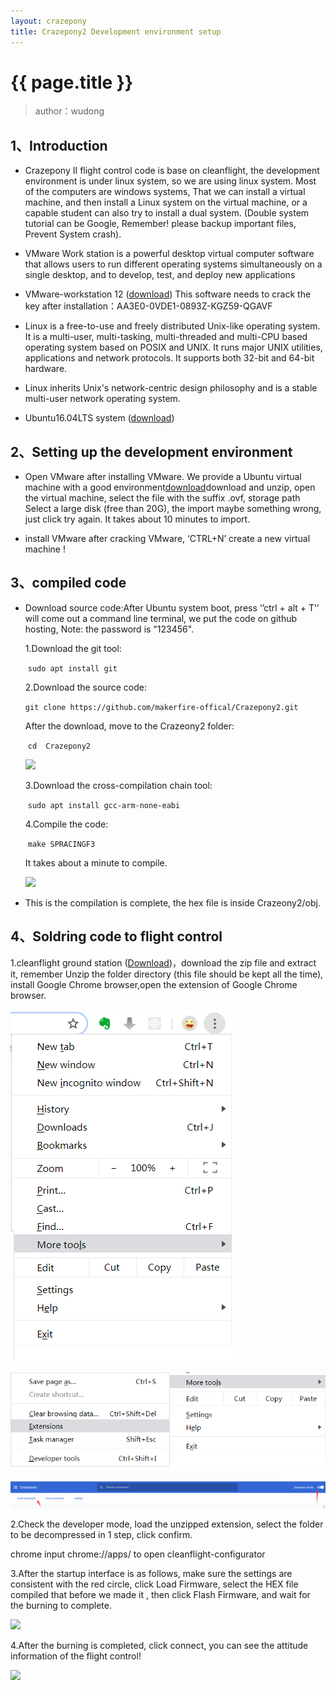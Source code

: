 ```yaml
---
layout: crazepony
title: Crazepony2 Development environment setup
---
```


#   
# {{ page.title }}

> author：wudong

## 1、Introduction
+ Crazepony II flight control code is base on cleanflight, the development environment is under linux system, so we are using linux system. Most of the computers are windows systems, That we can install a virtual machine, and then install a Linux system on the virtual machine, or a capable student can also try to install a dual system. (Double system tutorial can be Google, Remember! please backup important files, Prevent System crash).

+ VMware Work station is a powerful desktop virtual computer software that allows users to run different operating systems simultaneously on a single desktop, and to develop, test, and deploy new applications

+ VMware-workstation 12 ([download](http://pan.baidu.com/s/1jIiHVBC)) This software needs to crack the key after installation：AA3E0-0VDE1-0893Z-KGZ59-QGAVF

+ Linux is a free-to-use and freely distributed Unix-like operating system. It is a multi-user, multi-tasking, multi-threaded and multi-CPU based operating system based on POSIX and UNIX. It runs major UNIX utilities, applications and network protocols. It supports both 32-bit and 64-bit hardware.

+ Linux inherits Unix's network-centric design philosophy and is a stable multi-user network operating system.

+ Ubuntu16.04LTS system ([download](http://pan.baidu.com/s/1i5FnYOP))

## 2、Setting up the development environment
* Open VMware after installing VMware. We provide a Ubuntu virtual machine with a good environment[download](http://pan.baidu.com/s/1cMol5s)download and unzip, open the virtual machine, select the file with the suffix .ovf, storage path Select a large disk (free than 20G), the import maybe something wrong, just click try again. It takes about 10 minutes to import.


* install VMware after cracking VMware, ‘CTRL+N’ create a new virtual machine !



## 3、compiled code
* Download source code:After Ubuntu system boot, press ‘’ctrl + alt + T’’ will come out a command line terminal, we put the code on github hosting,
 Note: the password is "123456".

  1.Download the git tool:

  ​		`sudo apt install git`

  2.Download the source code:

  ​		`git clone https://github.com/makerfire-offical/Crazepony2.git`

  After the download, move to the Crazeony2 folder:

  ​		`cd  Crazepony2`

  ![](/assets/img/C2-environment-9.png)

  3.Download the cross-compilation chain tool:

  ​		`sudo apt install gcc-arm-none-eabi`

  4.Compile the code:

  ​		`make SPRACINGF3`

  It takes about a minute to compile.

  ![](/assets/img/C2-environment-10.png)

+ This is the compilation is complete, the hex file is inside Crazeony2/obj.

## 4、Soldring code to flight control
1.cleanflight ground station ([Download](https://github.com/cleanflight/cleanflight-configurator/releases/download/CLFL_v1.2.4/cleanflight-configurator-1.2.4.zip))，download the zip file and extract it, remember Unzip the folder directory (this file should be kept all the time), install Google Chrome browser,open the extension of Google Chrome browser.

  ![](/assets/img/C2-environment-17.png)
  
  ![](/assets/img/C2-environment-18.png)
	
  ![](/assets/img/C2-environment-19.png)

2.Check the developer mode, load the unzipped extension, select the folder to be decompressed in 1 step, click confirm.
  
  chrome input chrome://apps/ to open cleanflight-configurator

3.After the startup interface is as follows, make sure the settings are consistent with the red circle, click Load Firmware, select the HEX file compiled that before we made it , then click Flash Firmware, and wait for the burning to complete.

  ![](/assets/img/C2-environment-15.png)

4.After the burning is completed, click connect, you can see the attitude information of the flight control!

  ![](/assets/img/C2-environment-16.png)
​	